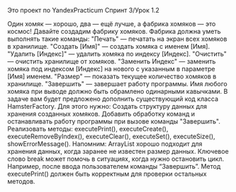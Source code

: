 Это проект по YandexPracticum
Спринт 3/Урок 1.2

Один хомяк — хорошо, два — ещё лучше, а фабрика хомяков — это космос!
Давайте создадим фабрику хомяков. Фабрика должна уметь выполнять такие команды:
"Печать" — печатать на экран всех хомяков в хранилище.
"Создать [Имя]" — создать хомяка с именем [Имя].
"Удалить [Индекс]" — удалить хомяка по индексу [Индекс].
"Очистить" — очистить хранилище от хомяков.
"Заменить Индекс" — заменить хомяка под индексом [Индекс] на нового с указанным в параметре [Имя] именем.
"Размер" — показать текущее количество хомяков в хранилище.
"Завершить" — завершает работу программы.
Имя любого хомяка при выводе должно быть обрамлено одинарными кавычками.
В задаче вам будет предложено дополнить существующий код класса HamsterFactory. Для этого нужно:
Создать структуру данных для хранения созданных хомяков.
Добавить обработку команд и останавливать работу программы при вызове команды "Завершить".
Реализовать методы:
executePrint(),
executeCreate(),
executeRemoveByIndex(),
executeClear(),
executeSet(),
executeSize(),
showErrorMessage().
Напомним:
ArrayList хорошо подходит для хранения данных, когда заранее не известен размер данных.
Ключевое слово break может помочь в ситуациях, когда нужно остановить цикл. Например, после ввода пользователем команды “Завершить”.
Метод executePrint() должен быть корректным для проверки остальных методов.
